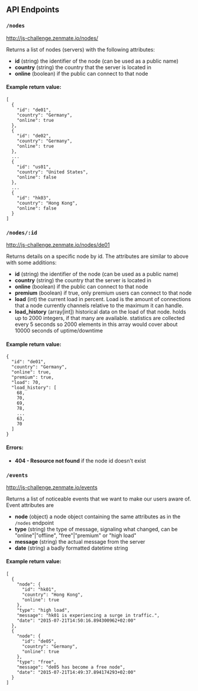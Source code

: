 ## API Endpoints

### `/nodes`

<http://js-challenge.zenmate.io/nodes/>

Returns a list of nodes (servers) with the following attributes:

- __id__ (string) the identifier of the node (can be used as a public name)
- __country__ (string) the country that the server is located in
- __online__ (boolean) if the public can connect to that node

#### Example return value:
```
[
  {
    "id": "de01",
    "country": "Germany",
    "online": true
  },
  {
    "id": "de02",
    "country": "Germany",
    "online": true
  },
  ...
  {
    "id": "us01",
    "country": "United States",
    "online": false
  },
  ...
  {
    "id": "hk03",
    "country": "Hong Kong",
    "online": false
  }
]
```

### `/nodes/:id`

<http://js-challenge.zenmate.io/nodes/de01>

Returns details on a specific node by id. The attributes are similar to above with some additions:

- __id__ (string) the identifier of the node (can be used as a public name)
- __country__ (string) the country that the server is located in
- __online__ (boolean) if the public can connect to that node
- __premium__ (boolean) if true, only premium users can connect to that node
- __load__ (int) the current load in percent. Load is the amount of connections that a node currently channels relative to the maximum it can handle.
- __load_history__ (array[int]) historical data on the load of that node. holds up to 2000 integers, if that many are available. statistics are collected every 5 seconds so 2000 elements in this array would cover about 10000 seconds of uptime/downtime

#### Example return value:
```
{
  "id": "de01",
  "country": "Germany",
  "online": true,
  "premium": true,
  "load": 70,
  "load_history": [
    68,
    70,
    69,
    78,
    ...
    63,
    70
  ]
}
```

#### Errors:

- __404 - Resource not found__ if the node id doesn't exist

### `/events`

<http://js-challenge.zenmate.io/events>

Returns a list of noticeable events that we want to make our users aware of. Event attributes are

- __node__ (object) a node object containing the same attributes as in the `/nodes` endpoint
- __type__ (string) the type of message, signaling what changed, can be "online"|"offline", "free"|"premium" or "high load"
- __message__ (string) the actual message from the server
- __date__ (string) a badly formatted datetime string

#### Example return value:
```
[
  {
    "node": {
      "id": "hk01",
      "country": "Hong Kong",
      "online": true
    },
    "type": "high load",
    "message": "hk01 is experiencing a surge in traffic.",
    "date": "2015-07-21T14:50:16.894300962+02:00"
  },
  {
    "node": {
      "id": "de05",
      "country": "Germany",
      "online": true
    },
    "type": "free",
    "message": "de05 has become a free node",
    "date": "2015-07-21T14:49:37.894174293+02:00"
  }
]
```
